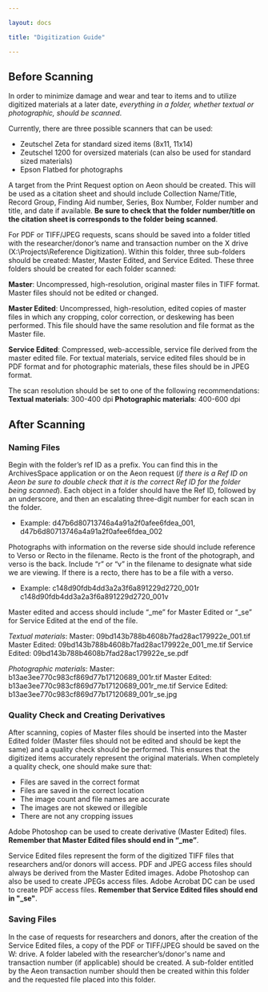 ```yaml
---

layout: docs

title: "Digitization Guide" 

---
```

## Before Scanning

In order to minimize damage and wear and tear to items and to utilize digitized materials at a later date, *everything in a folder, whether textual or photographic, should be scanned*.

Currently, there are three possible scanners that can be used:
*   Zeutschel Zeta for standard sized items (8x11, 11x14)
* Zeutschel 1200 for oversized materials (can also be used for standard sized materials)
* Epson Flatbed for photographs

A target from the Print Request option on Aeon should be created. This will be used as a citation sheet and should include Collection Name/Title, Record Group, Finding Aid number, Series, Box Number, Folder number and title, and date if available. **Be sure to check that the folder number/title on the citation sheet is corresponds to the folder being scanned**.

For PDF or TIFF/JPEG requests, scans should be saved into a folder titled with the researcher/donor’s name and transaction number on the X drive (X:\Projects\Reference Digitization). Within this folder, three sub-folders should be created: Master, Master Edited, and Service Edited. These three folders should be created for each folder scanned: 

**Master**: Uncompressed, high-resolution, original master files in TIFF format. Master files should not be edited or changed. 

**Master Edited**: Uncompressed, high-resolution, edited copies of master files in which any cropping, color correction, or deskewing has been performed. This file should have the same resolution and file format as the Master file.

**Service Edited**: Compressed, web-accessible, service file derived from the master edited file. For textual materials, service edited files should be in PDF format and for photographic materials, these files should be in JPEG format.

The scan resolution should be set to one of the following recommendations:
**Textual materials**: 300-400 dpi
**Photographic materials**: 400-600 dpi

## After Scanning

### Naming Files
Begin with the folder’s ref ID as a prefix. You can find this in the ArchivesSpace application or on the Aeon request (*if there is a Ref ID on Aeon be sure to double check that it is the correct Ref ID for the folder being scanned*). Each object in a folder should have the Ref ID, followed by an underscore, and then an escalating three-digit number for each scan in the folder.
- Example: d47b6d80713746a4a91a2f0afee6fdea_001, d47b6d80713746a4a91a2f0afee6fdea_002

Photographs with information on the reverse side should include reference to Verso or Recto in the filename. Recto is the front of the photograph, and verso is the back. Include “r” or “v” in the filename to designate what side we are viewing. If there is a recto, there has to be a file with a verso.
- Example: c148d90fdb4dd3a2a3f6a891229d2720_001r c148d90fdb4dd3a2a3f6a891229d2720_001v

Master edited and access should include “_me” for Master Edited or “_se” for Service Edited at the end of the file.

*Textual materials*:
Master: 09bd143b788b4608b7fad28ac179922e_001.tif
Master Edited: 09bd143b788b4608b7fad28ac179922e_001_me.tif
Service Edited: 09bd143b788b4608b7fad28ac179922e_se.pdf

*Photographic materials*:
Master: b13ae3ee770c983cf869d77b17120689_001r.tif
Master Edited: b13ae3ee770c983cf869d77b17120689_001r_me.tif
Service Edited: b13ae3ee770c983cf869d77b17120689_001r_se.jpg

### Quality Check and Creating Derivatives
After scanning, copies of Master files should be inserted into the Master Edited folder (Master files should not be edited and should be kept the same) and a quality check should be performed. This ensures that the digitized items accurately represent the original materials. When completely a quality check, one should make sure that:
- Files are saved in the correct format
- Files are saved in the correct location
- The image count and file names are accurate
- The images are not skewed or illegible
- There are not any cropping issues

Adobe Photoshop can be used to create derivative (Master Edited) files. **Remember that Master Edited files should end in “_me”**. 

Service Edited files represent the form of the digitized TIFF files that researchers and/or donors will access. PDF and JPEG access files should always be derived from the Master Edited images. Adobe Photoshop can also be used to create JPEGs access files. Adobe Acrobat DC can be used to create PDF access files. **Remember that Service Edited files should end in "_se"**. 

### Saving Files
In the case of requests for researchers and donors, after the creation of the Service Edited files, a copy of the PDF or TIFF/JPEG should be saved on the W: drive. A folder labeled with the researcher’s/donor's name and transaction number (if applicable) should be created. A sub-folder entitled by the Aeon transaction number should then be created within this folder and the requested file  placed into this folder. 










  
   

